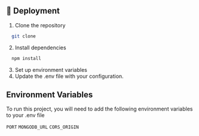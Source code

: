 ## 🚀 Deployment

1. Clone the repository

```bash
  git clone 
```

2. Install dependencies

```bash
  npm install
```

3. Set up environment variables
4. Update the .env file with your configuration.

## Environment Variables

To run this project, you will need to add the following environment variables to your .env file

`PORT`
`MONGODB_URL`
`CORS_ORIGIN`
